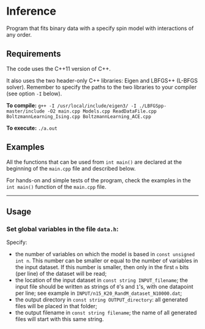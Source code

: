 # Inference

Program that fits binary data with a specify spin model with interactions of any order.

## Requirements

The code uses the C++11 version of C++.

It also uses the two header-only C++ libraries: Eigen and LBFGS++ (L-BFGS solver).
Remember to specify the paths to the two libraries to your compiler (see option `-I` below).

**To compile:**  `g++ -I /usr/local/include/eigen3/ -I ./LBFGSpp-master/include -O2 main.cpp Models.cpp ReadDataFile.cpp BoltzmannLearning_Ising.cpp BoltzmannLearning_ACE.cpp`

**To execute:** `./a.out`

## Examples

All the functions that can be used from `int main()` are declared at the beginning of the `main.cpp` file and described below.

For hands-on and simple tests of the program, check the examples in the `int main()` function of the `main.cpp` file.


---

## Usage

### Set global variables in the file `data.h`:

Specify:
 - the number of variables on which the model is based in `const unsigned int n`. This number can be smaller or equal to the number of variables in the input dataset. If this number is smaller, then only in the first `n` bits (per line) of the dataset will be read;
 - the location of the input dataset in `const string INPUT_filename`; the input file should be written as strings of `0`'s and `1`'s, with one datapoint per line; see example in `INPUT/n15_K20_RandM_dataset_N10000.dat`;
 - the output directory in `const string OUTPUT_directory`: all generated files will be placed in that folder;
 - the output filename in `const string filename`; the name of all generated files will start with this same string.

